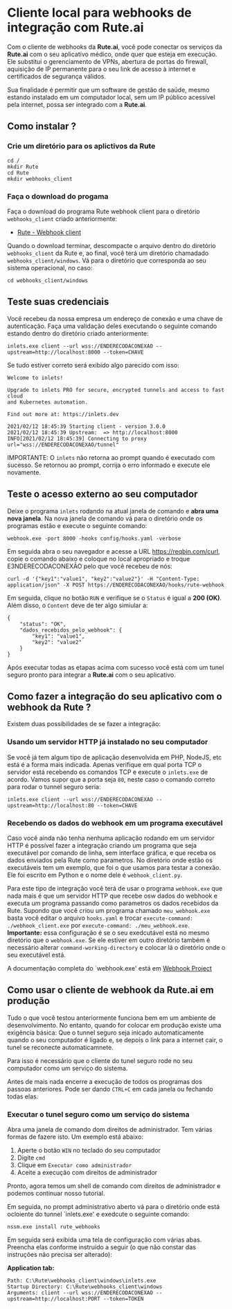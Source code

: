 # Cliente local para webhooks de integração com **Rute.ai**

Com o cliente de webhooks da **Rute.ai**, você pode conectar os serviços da **Rute.ai** com o seu aplicativo médico, onde quer que esteja em execução. Ele substitui o gerenciamento de VPNs, abertura de portas do firewall, aquisição de IP permanente para o seu link de acesso à internet e certificados de segurança válidos.

Sua finalidade é permitir que um software de gestão de saúde, mesmo estando instalado em um computador local, sem um IP público acessível pela internet, possa ser integrado com a **Rute.ai**.

## Como instalar ?

### Crie um diretório para os aplictivos da Rute

```
cd /
mkdir Rute
cd Rute
mkdir webhooks_client
```

### Faça o download do progama

Faça o download do programa Rute webhook client para o diretório `webhooks_client` criado anteriormente:

* [Rute - Webhook client](https://github.com/ruteai/webhooks_client/releases/download/v0.1.0/windows.zip)

Quando o download terminar, descompacte o arquivo dentro do diretório `webhooks_client` da Rute e, ao final, você terá um diretório chamadado  `webhooks_client/windows`. Vá para o diretório que corresponda ao seu sistema operacional, no caso:

```
cd webhooks_client/windows
```

## Teste suas credenciais

Você recebeu da nossa empresa um endereço de conexão e uma chave de autenticação. Faça uma validação deles executando o seguinte comando estando dentro do diretório criado anteriormente:

```
inlets.exe client --url wss://ENDERECODACONEXAO --upstream=http://localhost:8000 --token=CHAVE
```

Se tudo estiver correto será exibido algo parecido com isso:

```
Welcome to inlets!

Upgrade to inlets PRO for secure, encrypted tunnels and access to fast cloud
and Kubernetes automation.

Find out more at: https://inlets.dev 

2021/02/12 18:45:39 Starting client - version 3.0.0
2021/02/12 18:45:39 Upstream:  => http://localhost:8000
INFO[2021/02/12 18:45:39] Connecting to proxy                           url="wss://ENDERECODACONEXAO/tunnel"
```

IMPORTANTE: O `inlets` não retorna ao prompt quando é executado com sucesso. Se retornou ao prompt, corrija o erro informado e execute ele novamente.

## Teste o acesso externo ao seu computador

Deixe o programa `inlets` rodando na atual janela de comando e **abra uma nova janela**. Na nova janela de comando vá para o diretório onde os programas estão e execute o seguinte comando:

```
webhook.exe -port 8000 -hooks config/hooks.yaml -verbose
```

Em seguida abra o seu navegador e acesse a URL https://reqbin.com/curl, copie o comando abaixo e coloque no local apropriado e troque E3NDERECODACONEXÃO pelo que você recebeu de nós:

```
curl -d '{"key1":"value1", "key2":"value2"}' -H "Content-Type: application/json" -X POST https://ENDERECODACONEXAO/hooks/rute-webhook
```

Em seguida, clique no botão `RUN` e verifique se o `Status` é igual a **200 (OK)**. Além disso, o `Content` deve de ter algo simiular a:

```
{
    "status": "OK",
    "dados_recebidos_pelo_webhook": {
        "key1": "value1",
        "key2": "value2"
    }
}
```

Após executar todas as etapas acima com sucesso você está com um tunel seguro pronto para integrar a **Rute.ai** com o seu aplicativo.

## Como fazer a integração do seu aplicativo com o webhook da Rute ?

Existem duas possibilidades de se fazer a integração:

### Usando um servidor HTTP já instalado no seu computador

Se você já tem algum tipo de aplicação desenvolvida em PHP, NodeJS, etc está é a forma mais indicada. Apenas verifique em qual porta TCP o servidor está recebendo os comandos TCP e execute o `inlets.exe` de acordo. Vamos supor que a porta seja `80`, neste caso o comando correto para rodar o tunnel seguro seria:

```
inlets.exe client --url wss://ENDERECODACONEXAO --upstream=http://localhost:80 --token=CHAVE
```

### Recebendo os dados do webhook em um programa executável

Caso você ainda não tenha nenhuma aplicação rodando em um servidor HTTP é possível fazer a integração criando um programa que seja executável por comando de linha, sem interface gráfica, e que receba os dados enviados pela Rute como parametros. No diretório onde estão os executáveis tem um exemplo, que foi o que usamos para testar a conexão. Ele foi escrito em Python e o nome dele é `webhook_client.py`.

Para este tipo de integração você terá de usar o programa `webhook.exe` que nada mais é que um servidor HTTP que recebe osw dados do webhook e executa um programa passando como parametros os dados recebidos da Rute. Supondo que você criou um programa chamado `meu_webhook.exe` basta você editar o arquivo `hooks.yaml` e trocar `execute-command: ./webhook_client.exe` por `execute-command: ./meu_webhook.exe`. **Importante:** essa configuração é se o seu exedcutável está no mesmo diretório que o `webhook.exe`. Se ele estiver em outro diretório também é necessário alterar `command-working-directory` e colocar lá o diretório onde o seu executável está.

A documentação completa do `webhook.exe' está em [Webhook Project](https://github.com/adnanh/webhook)

## Como usar o cliente de webhook da Rute.ai em produção

Tudo o que você testou anteriormente funciona bem em um ambiente de desenvolvimento. No entanto, quando for colocar em produção existe uma exigência básica: Que o tunnel seguro seja inicado automaticamente quando o seu computador é ligado e, se depois o link para a internet cair, o tunel se reconecte automaticamnete.

Para isso é necessário que o cliente do tunel seguro rode no seu computador como um serviço do sistema.

Antes de mais nada encerre a execução de todos os programas dos passoas anteriores. Pode ser dando `CTRL+C` em cada janela ou fechando todas elas.

### Executar o tunel seguro como um serviço do sistema

Abra uma janela de comando dom direitos de administrador. Tem várias formas de fazere isto. Um exemplo está abaixo:

1) Aperte o botão `WIN` no teclado do seu computador
2) Digite `cmd`
3) Clique em `Executar como administrador`
4) Aceite a execução com direitos de administrador

Pronto, agora temos um shell de comando com direitos de administrador e podemos continuar nosso tutorial.

Em seguida, no prompt administrativo aberto vá para o diretório onde está ocloiente do tunnel `inlets.exe' e exedcute o seguinte comando:

```
nssm.exe install rute_webhooks
```

Em seguida será exibida uma tela de configuração com várias abas. Preencha elas conforme instruído a seguir (o que não constar das instruções não precisa ser alterado):

**Application tab:**
```
Path: C:\Rute\webhooks_client\windows\inlets.exe
Startup Directory: C:\Rute\webhooks_client\windows
Arguments: client --url wss://ENDERECODACONEXAO --upstream=http://localhost:PORT --token=TOKEN
```






